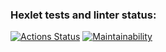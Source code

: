 ### Hexlet tests and linter status:
[![Actions Status](https://github.com/BuyanauskasAA/php-project-45/actions/workflows/hexlet-check.yml/badge.svg)](https://github.com/BuyanauskasAA/php-project-45/actions)
[![Maintainability](https://api.codeclimate.com/v1/badges/19ca427e8bd885130270/maintainability)](https://codeclimate.com/github/BuyanauskasAA/php-project-45/maintainability)